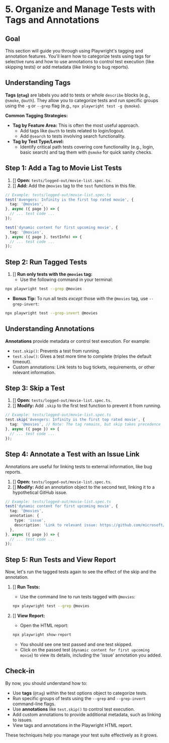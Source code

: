 # 5. Organize and Manage Tests with Tags and Annotations

## Goal

This section will guide you through using Playwright's tagging and annotation features. You'll learn how to categorize tests using tags for selective runs and how to use annotations to control test execution (like skipping tests) or add metadata (like linking to bug reports).

## Understanding Tags

**Tags (`@tag`)** are labels you add to tests or whole `describe` blocks (e.g., `@smoke`, `@auth`). They allow you to categorize tests and run specific groups using the `-g` or `--grep` flag (e.g., `npx playwright test -g @smoke`).

**Common Tagging Strategies:**

*   **Tag by Feature Area:** This is often the most useful approach.
    *   Add tags like `@auth` to tests related to login/logout.
    *   Add `@search` to tests involving search functionality.
*   **Tag by Test Type/Level:**
    *   Identify critical path tests covering core functionality (e.g., login, basic search) and tag them with `@smoke` for quick sanity checks.

## Step 1: Add a Tag to Movie List Tests

1. [] **Open:** `tests/logged-out/movie-list.spec.ts`.
2. [] **Add:** Add the `@movies` tag to the `test` functions in this file.

```ts
// Example: tests/logged-out/movie-list.spec.ts
test('Avengers: Infinity is the first top rated movie', {
  tag: '@movies',
}, async ({ page }) => {
  // ... test code ...
});

test('dynamic content for first upcoming movie', {
  tag: '@movies',
}, async ({ page }, testInfo) => {
  // ... test code ...
});
```

## Step 2: Run Tagged Tests

1. [] **Run only tests with the `@movies` tag:**
    *   Use the following command in your terminal:

```bash
npx playwright test --grep @movies
```

*   **Bonus Tip:** To run all tests *except* those with the `@movies` tag, use `--grep-invert`:

```bash
npx playwright test --grep-invert @movies
```

## Understanding Annotations

**Annotations** provide metadata or control test execution. For example:
*   `test.skip()`: Prevents a test from running.
*   `test.slow()`: Gives a test more time to complete (triples the default timeout).
*   Custom annotations: Link tests to bug tickets, requirements, or other relevant information.

## Step 3: Skip a Test

1. [] **Open:** `tests/logged-out/movie-list.spec.ts`.
2. [] **Modify:** Add `.skip` to the first test function to prevent it from running.

```ts
// Example: tests/logged-out/movie-list.spec.ts
test.skip('Avengers: Infinity is the first top rated movie', {
  tag: '@movies', // Note: The tag remains, but skip takes precedence
}, async ({ page }) => {
  // ... test code ...
});
```

## Step 4: Annotate a Test with an Issue Link

Annotations are useful for linking tests to external information, like bug reports.

1. [] **Open:** `tests/logged-out/movie-list.spec.ts`.
2. [] **Modify:** Add an annotation object to the second test, linking it to a hypothetical GitHub issue.

```ts
// Example: tests/logged-out/movie-list.spec.ts
test('dynamic content for first upcoming movie', {
  tag: '@movies',
  annotation: {
    type: 'issue',
    description: 'Link to relevant issue: https://github.com/microsoft/playwright/issues/23180',
  },
}, async ({ page }) => {
  // ... test code ...
});
```

## Step 5: Run Tests and View Report

Now, let's run the tagged tests again to see the effect of the skip and the annotation.

1. [] **Run Tests:**
    *   Use the command line to run tests tagged with `@movies`:

    ```bash
    npx playwright test --grep @movies
    ```
2. [] **View Report:**
    *   Open the HTML report:

    ```bash
    npx playwright show-report
    ```
    *   You should see one test passed and one test skipped.
    *   Click on the passed test (`dynamic content for first upcoming movie`) to view its details, including the 'issue' annotation you added.

## Check-in

By now, you should understand how to:
*   Use **tags** (`@tag`) within the test options object to categorize tests.
*   Run specific groups of tests using the `--grep` and `--grep-invert` command-line flags.
*   Use **annotations** like `test.skip()` to control test execution.
*   Add custom annotations to provide additional metadata, such as linking to issues.
*   View tags and annotations in the Playwright HTML report.

These techniques help you manage your test suite effectively as it grows.
